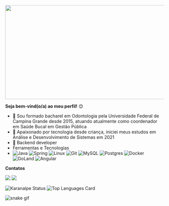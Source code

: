 <div align="center">
  <img src="https://media.giphy.com/media/dWesBcTLavkZuG35MI/giphy.gif" width="600" height="300"/>
</div>



<b>Seja bem-vind(o/a) ao meu perfil!</b>
:blush:
- 🔭 Sou formado bacharel em Odontologia pela Universidade Federal de Campina Grande desde 2015, atuando atualmente como coordenador em Saúde Bucal em Gestão Pública
- 🌱 Apaixonado por tecnologia desde criança, iniciei meus estudos em Análise e Desenvolvimento de Sistemas  em 2021
- 👯 Backend developer
- Ferramentas e Tecnologias
- ![Java](https://img.shields.io/badge/java-%23ED8B00.svg?style=for-the-badge&logo=java&logoColor=white) ![Spring](https://img.shields.io/badge/spring-%236DB33F.svg?style=for-the-badge&logo=spring&logoColor=white) ![Linux](https://img.shields.io/badge/Linux-FCC624?style=for-the-badge&logo=linux&logoColor=black) ![Git](https://img.shields.io/badge/git-%23F05033.svg?style=for-the-badge&logo=git&logoColor=white) ![MySQL](https://img.shields.io/badge/mysql-%2300f.svg?style=for-the-badge&logo=mysql&logoColor=white) ![Postgres](https://img.shields.io/badge/postgres-%23316192.svg?style=for-the-badge&logo=postgresql&logoColor=white) ![Docker](https://img.shields.io/badge/docker-%230db7ed.svg?style=for-the-badge&logo=docker&logoColor=white) ![GoLand](https://img.shields.io/badge/GoLand-0f0f0f?&style=for-the-badge&logo=goland&logoColor=white) ![Angular](https://img.shields.io/badge/angular-%23DD0031.svg?style=for-the-badge&logo=angular&logoColor=white)

<b>Contatos</b>

<div>

<a href = "mailto:joaobarbosasm@gmail.com"><img src="https://img.shields.io/badge/Gmail-D14836?style=for-the-badge&logo=gmail&logoColor=white" target="_blank"></a>
<a href="https://www.linkedin.com/in/joaodevsm" target="_blank"><img src="https://img.shields.io/badge/-LinkedIn-%230077B5?style=for-the-badge&logo=linkedin&logoColor=white" target="_blank"></a>   

</div>


![Karanalpe Status](https://github-readme-stats.vercel.app/api?username=Mamede5151&show_icons=true) ![Top Languages Card](https://github-readme-stats.vercel.app/api/top-langs/?username=Mamede5151&layout=compact)

![snake gif](https://github.com/Mamede5151/Mamede5151/blob/output/github-contribution-grid-snake.svg)



          

